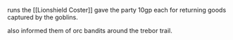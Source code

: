 
runs the [[Lionshield Coster]]  gave the party 10gp each for returning goods captured by the goblins.

also informed them of orc bandits around the trebor trail.


